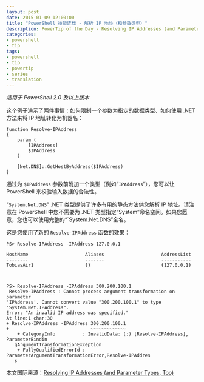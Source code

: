 ```yaml
---
layout: post
date: 2015-01-09 12:00:00
title: "PowerShell 技能连载 - 解析 IP 地址（和参数类型）"
description: PowerTip of the Day - Resolving IP Addresses (and Parameter Types, Too)
categories:
- powershell
- tip
tags:
- powershell
- tip
- powertip
- series
- translation
---
```

_适用于 PowerShell 2.0 及以上版本_

这个例子演示了两件事情：如何限制一个参数为指定的数据类型、如何使用 .NET 方法来将 IP 地址转化为机器名：

    function Resolve-IPAddress 
    {    
        param (
            [IPAddress] 
            $IPAddress
        )
    
        [Net.DNS]::GetHostByAddress($IPAddress)
    } 

通过为 `$IPAddress` 参数前附加一个类型（例如“`IPAddress`”），您可以让 PowerShell 来校验输入数据的合法性。

“`System.Net.DNS`” .NET 类型提供了许多有用的静态方法供您解析 IP 地址。请注意在 PowerShell 中您不需要为 .NET 类型指定“System”命名空间。如果您愿意，您也可以使用完整的“`System.Net.DNS”全名。

这是您使用了新的 `Resolve-IPAddress` 函数的效果：

    PS> Resolve-IPAddress -IPAddress 127.0.0.1
    
    HostName                     Aliases                     AddressList                
    --------                     -------                     -----------                
    TobiasAir1                   {}                          {127.0.0.1}                
    
    
    
    PS> Resolve-IPAddress -IPAddress 300.200.100.1
     Resolve-IPAddress : Cannot process argument transformation on parameter 
    'IPAddress'. Cannot convert value "300.200.100.1" to type "System.Net.IPAddress". 
    Error: "An invalid IP address was specified."
    At line:1 char:30
    + Resolve-IPAddress -IPAddress 300.200.100.1
    +                              ~~~~~~~~~~~~~
        + CategoryInfo          : InvalidData: (:) [Resolve-IPAddress], ParameterBindin 
       gArgumentTransformationException
        + FullyQualifiedErrorId : ParameterArgumentTransformationError,Resolve-IPAddres 
       s

<!--more-->
本文国际来源：[Resolving IP Addresses (and Parameter Types, Too)](http://community.idera.com/powershell/powertips/b/tips/posts/resolving-ip-addresses-and-parameter-types-too)
